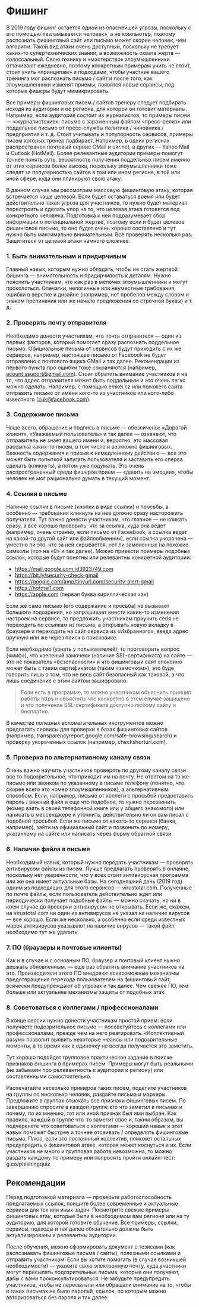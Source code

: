 # Фишинг
В 2019 году фишинг остается одной из опаснейшей угрозы, поскольку с его помощью «взламывается человек», а не компьютер, поэтому распознать фишинговый сайт или письмо может скорее человек, чем алгоритм. Такой вид атаки очень доступный,
поскольку не требует каких-то супертехнических знаний, а возможность охвата жертв — колоссальный. Свою технику и «мастерство» злоумышленники оттачивают ежедневно, поэтому конкретным примерам учить не стоит, стоит учить «принципам» и подходами, чтобы участник вашего тренинга мог распознать письмо / сайт и после того, как злоумышленники изменят приемы, появятся новые сервисы, под которые фишеры будут мимикрировать.

Все примеры фишинговых писем / сайтов тренеру следует подбирать исходя из аудитории и ее региона, для которой он готовит материалы. Например, если аудитория состоит из журналистов, то примеры писем — «журналистские»: письмо с зараженным файлом «пресс-релиз» или поддельное письмо от пресс-службы политика / чиновника / предприятия и т. д. Стоит учитывать и популярность сервисов, примеры писем которых тренер подбирает. Например, в одних регионах распространен почтовый сервис GMail и ukr.net, в других — Yahoo Mail и Outlook (HotMail). Более релевантные аудитории примеры помогут точнее понять суть, вероятность получения поддельных писем именно от этих сервисов более высока, поскольку злоумышленники тоже следят за популярностью сайтов в том или ином регионе, в той или иной сфере, куда они планируют свою атаку.

В данном случае мы рассмотрим массовую фишинговую атаку, которая встречается чаще целевой. Если будет оставаться время или будет действительно такая угроза для участников, то нужно будет материал перестроить и сделать упор на то, что целевая атака готовится под конкретного человека. Подготовка к ней подразумевает сбор информации о потенциальной жертве, поэтому если и будет целевое фишинговое письмо, то оно будет очень хорошо составлено и тут нужно быть максимально внимательным. Все проверять несколько раз. Защититься от целевой атаки намного сложнее.

### 1. Быть внимательным и придирчивым
Главный навык, которым нужно обладать, чтобы не стать жертвой фишинга — внимательность и придирчивость к деталям. Нужно пояснить участникам, что как раз в мелочах злоумышленники и могут проколоться. Опечатки, нелогичные или неуместные требования, ошибки в верстке и дизайне (например, нет пробелов между словом и знаком препинания или же начало предложения со строчной буквы) и т. д.

### 2. Проверять почту отправителя
Необходимо донести участникам, что почта отправителя — один из первых факторов, который помогает сразу распознать поддельное письмо. Официальные письма от сервисов будут приходить с их же серверов, например, настоящее письмо от Facebook не будет отправлено с почтового ящика GMail и так далее. Рекомендации из первого пункта про ошибки тоже сохраняются (например, acount.ssuport@gmail.com). Стоит обратить внимание участников и на то, что адрес отправителя может быть поддельным и это очень легко можно сделать. Например, с помощью emkei.cz или похожего сайта отправить письмо от имени кого-то из участников или кого-либо известного (zuk@facebook.com).

### 3. Содержимое письма
Чаще всего, обращение и подпись в письме — обезличены: «Дорогой клиент», «Уважаемый пользователь» и так далее — означают, что отправитель не знает вашего имени и, вероятно, это массовая рассылка каких-то писем, в том числе и возможно фишинговых.
Важность содержания и призыв к немедленному действию — все это может быть попыткой запугать пользователя и заставить его сперва сделать (кликнуть), а потом уже подумать. Это очень распространенный среди фишеров прием — «давить на эмоции», чтобы человек не мог рационально думать в текущий момент.

### 4. Ссылки в письме
Наличие ссылки в письме (кнопки в виде ссылки) и просьбы, а особенно — требования кликнуть на нее должно сразу насторожить получателя. Тут важно донести участникам, что главное — не кликать сразу, а все хорошо проверить: что за ссылка, куда она ведет (например, очень странно, если письмо от Faceebook, а ссылка ведет на какой-то другой сайт или файлообменник), если
ссылка укорочена — уместно ли это, что за ней скрывается, нет ли замененных на похожие символы («о» на «0» и так далее). Можно привести примеры подобных ссылок, которые будут понятны или релевантны конкретной аудитории: 
* https://mail.google.com.id3923749.com
* https://bit.ly/security-check-gmail
* https://google.com/amp/tinyurl.com/security-alert-gmail
* https://hotmai1.com
* https://аррӏе.com (первая буква кириллическая «а»)

Если же само письмо (его содержание и просьба) не вызывает большого подозрения, но запрашивает внести какие-то изменения настроек на сервисе, то предложить участникам приучить себя не переходить по ссылкам из письма, а открывать новую вкладку в браузере и переходить на сайт сервиса из «Избранного», введя адрес вручную или же через поиск в поисковике.

Если необходимо (узнать у пользователей), то проговорить вопрос («миф»), что «зеленый замочек» (наличие SSL-сертификата) на сайте — это не показатель «безопасности» и что фишинговый сайт спокойно может быть с таким сертификатом (таким «замочком»), это буде говорить лишь о том, что не весь сайт безопасный как таковой, а что лишь соединение с этим сайтом
зашифровано.

> Если есть в программе, то можно участникам объяснить принцип работы https и объяснить что конкретно в этом случае защищено и что получение SSL-сертификата доступно любому сайту и бесплатно.

В качестве полезных вспомагательных инструментов можно предлагать сервисы для проверки в базах фишинговых сайтов (например,
transparencyreport.google.com/safe-browsing/search) и проверку укороченных ссылок (например, checkshorturl.com).

### 5. Проверка по альтернативному каналу связи
Очень важно научить участников проверять по другому каналу связи все то подозрительное, что приходит им на почту. Не ответом на то же письмо или звонком по указанному в письме телефону (понятно, что скорее всего это номер
злоумышленников), а альтернативным способом. Если, например, письмо от коллеги с просьбой предоставить пароль / важный файл и еще что подобное, то нужно перезвонить (номер взять в своей телефонной книге или у общего знакомого) или написать в мессенджере и уточнить, действительно ли он вам писал с подобной просьбой. Если же письмо от какого-то сервиса (банка, например), зайти на официальный сайт и позвонить по номеру, указанному на сайте или написать через форму обратной связи.

### 6. Наличие файла в письме
Необходимый навык, который нужно передать участникам — проверять антивирусом файлы из писем. Лучше предлагать проверять в онлайне, поскольку нет уверенности, что у всех стоит антивирусная программа или же она имеет актуальные базы. На сегодняшний день (2019 год) одним из подходящих для этого сервисов — virustotal.com. Полученные по почте файлы, если пользователь действительно ждет или периодически получает подобные файлы — можно скачать, но ни в коем случае до проверки антивирусом не
открывать. Если же, скажем, на virustotal.com ни один из антивирусов не указал на наличие вирусов — все хорошо. Если же несколько, а особенно если среди известных марок антивирусов указывают на наличие вирусов — такой файл необходимо тут же удалить.

### 7. ПО (браузеры и почтовые клиенты)
Как и в случае и с основным ПО, браузер и почтовый клиент нужно держать обновленным, — еще раз обратить внимание участников на это. Производители этого ПО внедряют всевозможные механизмы предотвращения перехода пользователем на фишинговый сайт, всячески предупреждают об угрозах и так далее. Чем свежее ПО, тем больше или актуальнее механизмы защиты от подобных атак.

### 8. Советоваться с коллегами / профессионалами
В конце сессии нужно донести участникам простой прием: если получаете подозрительное письмо — посоветуйтесь с коллегами или профессионалами, прежде чем на него реагировать. «Коллективный разум» позволит выявить некоторые нюансы или подозрительные моменты, в то время как в одиночку не всегда получается это заметить.

Тут хорошо подойдет групповое практическое задание в поиске признаков фишинга в примерах писем. Примеры могут быть реальными (не забываем про релевантность к аудитории и региону) или составленными самостоятельно.

Распечатайте несколько примеров таких писем, поделите участников на группы по несколько человек, раздайте письма и маркеры. Предложите в группах отыскать все признаки фишинговых писем. По завершению спросите в каждой группе кто что заметил в письмах и почему, по их мнению, тот или иной признак был ими выбран. Как правило, каждый в группе что-то заметит свое и, таким образом, вы подчеркнете что советоваться с коллегами — хороший навык и этот навык поможет быстрее и точнее отсеивать / определять фишинговые письма. Плюс, если это постоянный коллектив, поможет остальных предупредить о фишинговой атаке, которая может коснуться и их. Если участников не много и групповая работа невозможна, то можно раздать каждому по примеру или попросить пройти онлайн-тест: g.co/phishingquiz

## Рекомендации
Перед подготовкой материала — проверьте работоспособность предлагаемых ссылок, поищите более современные и актуальные сервисы для тех или иных задач. Посмотрите свежие примеры фишинговых атак, которые были в необходимом вам регионе или на ту аудиторию, для которой готовите обучение. Все примеры, ссылки, сервисы, подходы и так далее обязательно должны быть актуализированы и
релевантны аудитории.

После обучения, можно сформировать документ с тезисами (как распознавать фишинговые письма / сайты), полезными ссылками и отправить участникам. Если вы хотите помогать (в случае возникшей необходимости) — укажите свою электронную почту, куда участники могут пересылать подозрительные письма, которые они получают, дабы с вами проконсультироваться. Не забудьте предупредить участников, чтобы не пересылали или обращали внимание на то, чтобы в таких письмах не было паролей, ссылок, по которым можно авторизоваться без пароля и так далее.
